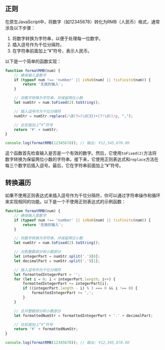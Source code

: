 ## 正则
在原生JavaScript中，将数字（如12345678）转化为RMB（人民币）格式，通常涉及以下步骤：

1. 将数字转换为字符串，以便于处理每一位数字。
2. 插入逗号作为千位分隔符。
3. 在字符串前面加上“¥”符号，表示人民币。

以下是一个简单的函数实现：


```javascript
function formatRMB(num) {
    // 确保输入是数字
    if (typeof num !== 'number' || isNaN(num) || !isFinite(num)) {
        return '无效的输入';
    }

    // 将数字转换为字符串，并保留两位小数
    let numStr = num.toFixed(2).toString();

    // 插入逗号作为千位分隔符
    numStr = numStr.replace(/\B(?=(\d{3})+(?!\d))/g, ",");

    // 在前面加上“¥”符号
    return '¥' + numStr;
}

console.log(formatRMB(12345678)); // 输出: ¥12,345,678.00
```
这个函数首先检查输入是否是一个有效的数字。然后，它使用`toFixed(2)`方法将数字转换为保留两位小数的字符串。接下来，它使用正则表达式和`replace`方法在每三个数字后插入逗号。最后，它在字符串前面加上“¥”符号。


## 转换遍历
如果不使用正则表达式来插入逗号作为千位分隔符，你可以通过字符串操作和循环来实现相同的功能。以下是一个不使用正则表达式的示例函数：

```javascript
function formatRMB(num) {
    // 确保输入是数字
    if (typeof num !== 'number' || isNaN(num) || !isFinite(num)) {
        return '无效的输入';
    }

    // 将数字转换为字符串，并保留两位小数
    let numStr = num.toFixed(2).toString();

    // 分割整数部分和小数部分
    let integerPart = numStr.split('.')[0];
    let decimalPart = numStr.split('.')[1];

    // 插入逗号作为千位分隔符
    let formattedIntegerPart = '';
    for (let i = 0; i < integerPart.length; i++) {
        formattedIntegerPart += integerPart[i];
        if ((integerPart.length - i) % 3 === 0 && i !== 0) {
            formattedIntegerPart += ',';
        }
    }

    // 合并整数部分和小数部分
    let formattedNumStr = formattedIntegerPart + '.' + decimalPart;

    // 在前面加上“¥”符号
    return '¥' + formattedNumStr;
}

console.log(formatRMB(12345678)); // 输出: ¥12,345,678.00
```

